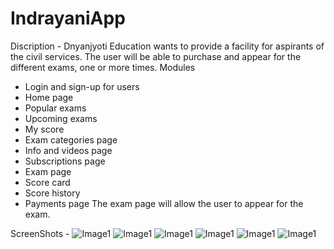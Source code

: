 # IndrayaniApp

Discription - 
Dnyanjyoti Education wants to provide a facility for aspirants of the civil services. The user will be able to purchase and appear for the different
exams, one or more times.
Modules
- Login and sign-up for users
- Home page
- Popular exams
- Upcoming exams
- My score
- Exam categories page
- Info and videos page
- Subscriptions page
- Exam page
- Score card
- Score history
- Payments page
The exam page will allow the user to appear for the exam.

ScreenShots -
![Image1](ss/1.jpg)
![Image1](ss/2.jpg)
![Image1](ss/3.jpg)
![Image1](ss/4.jpg)
![Image1](ss/5.jpg)
![Image1](ss/6.jpg)
